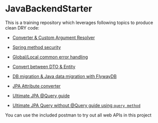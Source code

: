 # JavaBackendStarter

This is a training repository which leverages following topics to produce clean DRY code:

- [Converter & Custom Argument Resolver](https://www.baeldung.com/spring-mvc-custom-data-binder)

- [Spring method security](https://www.baeldung.com/spring-security-method-security)

- [Global/Local common error handling](https://www.baeldung.com/exception-handling-for-rest-with-spring)

- [Convert between DTO & Entity](https://www.baeldung.com/entity-to-and-from-dto-for-a-java-spring-application)

- [DB migration & Java data migration with FlywayDB](https://flywaydb.org)

- [JPA Attribute converter](https://www.baeldung.com/jpa-attribute-converters)

- [Ultimate JPA @Query guide](https://thoughts-on-java.org/spring-data-jpa-query-annotation/)

- [Ultimate JPA Query without @Query guide using `query method`](https://docs.spring.io/spring-data/data-jpa/docs/current/reference/html/#jpa.query-methods)


You can use the included postman to try out all web APIs in this project
